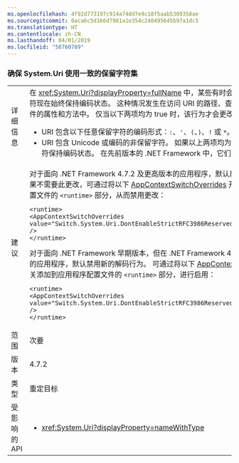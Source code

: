```yaml
---
ms.openlocfilehash: 4f92d773197c914a74dd7e9c18f5aab5309358ae
ms.sourcegitcommit: 0aca6c5d166d7961a1e354c248495645b97a1dc5
ms.translationtype: HT
ms.contentlocale: zh-CN
ms.lasthandoff: 04/01/2019
ms.locfileid: "58760789"
---
```

### <a name="ensure-systemuri-uses-a-consistent-reserved-character-set"></a>确保 System.Uri 使用一致的保留字符集

|   |   |
|---|---|
|详细信息|在 <xref:System.Uri?displayProperty=fullName> 中，某些有时会被解码的百分比编码字符现在始终保持编码状态。 这种情况发生在访问 URI 的路径、查询、片段或用户信息组件的属性和方法中。 仅当以下两项均为 true 时，该行为才会更改：<ul><li>URI 包含以下任意保留字符的编码形式：<code>:</code>、<code>'</code>、<code>(</code>、<code>)</code>、<code>!</code> 或 <code>*</code>。</li><li>URI 包含 Unicode 或编码的非保留字符。 如果以上两项均为 true，则编码的保留字符保持编码状态。 在先前版本的 .NET Framework 中，它们为解码状态。</li></ul>|
|建议|对于面向 .NET Framework 4.7.2 及更高版本的应用程序，默认启用新的解码行为。 如果不需要此更改，可通过将以下 [AppContextSwitchOverrides](~/docs/framework/configure-apps/file-schema/runtime/appcontextswitchoverrides-element.md) 开关添加到应用程序配置文件的 <code>&lt;runtime&gt;</code> 部分，从而禁用更改：<pre><code class="lang-xml">&lt;runtime&gt;&#13;&#10;&lt;AppContextSwitchOverrides value=&quot;Switch.System.Uri.DontEnableStrictRFC3986ReservedCharacterSets=true&quot; /&gt;&#13;&#10;&lt;/runtime&gt;&#13;&#10;</code></pre>对于面向 .NET Framework 早期版本，但在 .NET Framework 4.7.2 及更高版本下运行的应用程序，默认禁用新的解码行为。 可通过将以下 [AppContextSwitchOverrides](~/docs/framework/configure-apps/file-schema/runtime/appcontextswitchoverrides-element.md) 开关添加到应用程序配置文件的 <code>&lt;runtime&gt;</code> 部分，进行启用：<pre><code class="lang-xml">&lt;runtime&gt;&#13;&#10;&lt;AppContextSwitchOverrides value=&quot;Switch.System.Uri.DontEnableStrictRFC3986ReservedCharacterSets=false&quot; /&gt;&#13;&#10;&lt;/runtime&gt;&#13;&#10;</code></pre>|
|范围|次要|
|版本|4.7.2|
|类型|重定目标|
|受影响的 API|<ul><li><xref:System.Uri?displayProperty=nameWithType></li></ul>|

